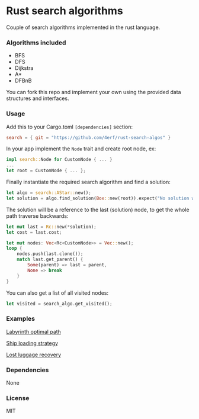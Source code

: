 # Rust search algorithms
Couple of search algorithms implemented in the rust language.

### Algorithms included
- BFS
- DFS
- Dijkstra
- A*
- DFBnB

You can fork this repo and implement your own using the provided data structures and interfaces.

### Usage
Add this to your Cargo.toml `[dependencies]` section:
```toml
search = { git = "https://github.com/4erf/rust-search-algos" }
```

In your app implement the `Node` trait and create root node, ex:
```rust
impl search::Node for CustomNode { ... }
...
let root = CustomNode { ... };
```

Finally instantiate the required search algorithm and find a solution:
```rust
let algo = search::AStar::new();
let solution = algo.find_solution(Box::new(root)).expect("No solution was found");
```

The solution will be a reference to the last (solution) node, to get the whole path traverse backwards:
```rust
let mut last = Rc::new(*solution);
let cost = last.cost;

let mut nodes: Vec<Rc<CustomNode>> = Vec::new();
loop {
    nodes.push(last.clone());
    match last.get_parent() {
        Some(parent) => last = parent,
        None => break
    }
}
```

You can also get a list of all visited nodes:
```rust
let visited = search_algo.get_visited();
```

### Examples
[Labyrinth optimal path](examples/labyrinth)

[Ship loading strategy](examples/ship_loader)

[Lost luggage recovery](examples/lost_luggage)

### Dependencies
None

### License
MIT